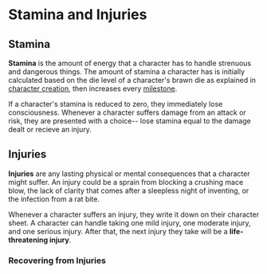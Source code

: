 # Stamina and Injuries

<!-- why have health tho? -->

<!-- Tension is necessary for drama. Nothing is more exciting than overcoming an obstacle where failure would have meant death. However, death from a single obstacle is unfulfilling-- we feel cheated when a single pit of spikes skewers our hero of the past several hours in the space of ten fateful seconds, particularly if we play that hero. -->

## Stamina

**Stamina** is the amount of energy that a character has to handle strenuous and dangerous things. The amount of stamina a character has is initially calculated based on the die level of a character's brawn die as explained in [character creation](/character), then increases every [milestone](/character/milestones).

If a character's stamina is reduced to zero, they immediately lose consciousness. Whenever a character suffers damage from an attack or risk, they are presented with a choice-- lose stamina equal to the damage dealt or recieve an injury.



## Injuries

**Injuries** are any lasting physical or mental consequences that a character might suffer. An injury could be a sprain from blocking a crushing mace blow, the lack of clarity that comes after a sleepless night of inventing, or the infection from a rat bite. 

Whenever a character suffers an injury, they write it down on their character sheet. A character can handle taking one mild injury, one moderate injury, and one serious injury. After that, the next injury they take will be a **life-threatening injury**.

<!-- Whenever a character attempts to do something  pertaining to an injury, they must spend a die on that injury. -->



### Recovering from Injuries

<!-- injuries can be treated by knowledge. -->


